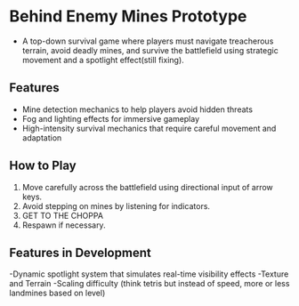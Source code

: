 # **Behind Enemy Mines** Prototype
- A top-down survival game where players must navigate treacherous terrain, avoid deadly mines, and survive the battlefield using strategic movement and a spotlight effect(still fixing).

## Features
- Mine detection mechanics to help players avoid hidden threats
- Fog and lighting effects for immersive gameplay
- High-intensity survival mechanics that require careful movement and adaptation

## How to Play
1. Move carefully across the battlefield using directional input of arrow keys.
2. Avoid stepping on mines by listening for indicators.
4. GET TO THE CHOPPA
5. Respawn if necessary.

## Features in Development
-Dynamic spotlight system that simulates real-time visibility effects
-Texture and Terrain
-Scaling difficulty (think tetris but instead of speed, more or less landmines based on level)

